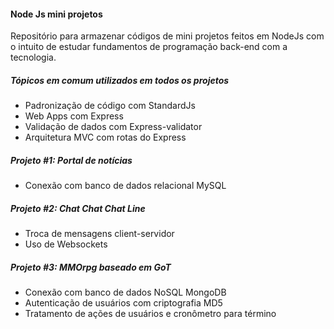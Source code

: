 #### Node Js mini projetos

Repositório para armazenar códigos de mini projetos feitos em NodeJs com  o intuito de estudar fundamentos de programação back-end com a tecnologia.

##### Tópicos em comum utilizados em todos os projetos
- Padronização de código com StandardJs
- Web Apps com Express
- Validação de dados com Express-validator
- Arquitetura MVC com rotas do Express

##### Projeto #1: Portal de notícias
- Conexão com banco de dados relacional MySQL

##### Projeto #2: Chat Chat Chat Line
- Troca de mensagens client-servidor  
- Uso de Websockets

##### Projeto #3: MMOrpg baseado em GoT
- Conexão com banco de dados NoSQL MongoDB
- Autenticação de usuários com criptografia MD5
- Tratamento de ações de usuários e cronômetro para término